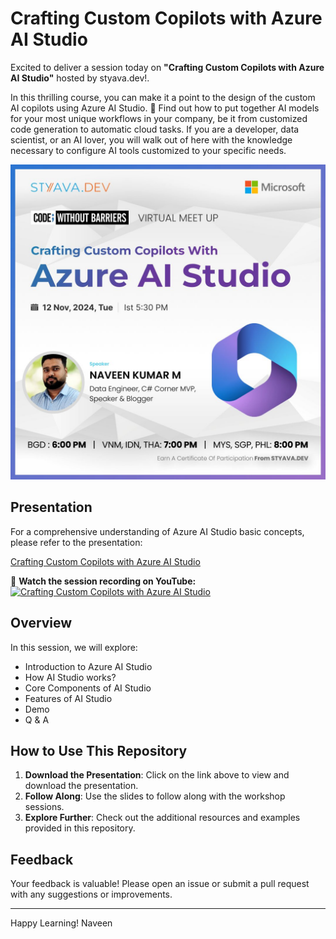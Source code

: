 # Crafting Custom Copilots with Azure AI Studio

Excited to deliver a session today on **"Crafting Custom Copilots with Azure AI Studio"** hosted by styava.dev!.

In this thrilling course, you can make it a point to the design of the custom AI copilots using Azure AI Studio. 🎯 Find out how to put together AI models for your most unique workflows in your company, be it from customized code generation to automatic cloud tasks. If you are a developer, data scientist, or an AI lover, you will walk out of here with the knowledge necessary to configure AI tools customized to your specific needs.

![Naveen_Poster.jpg](https://github.com/navindevan/tech_time_with_naveen/blob/main/12-Nov-2024_STYAVADEV_CraftingCustomCopilotswithAzureAIStudio/images/Naveen_Poster.jpg)

## Presentation

For a comprehensive understanding of Azure AI Studio basic concepts, please refer to the presentation:

[Crafting Custom Copilots with Azure AI Studio](https://github.com/navindevan/tech_time_with_naveen/blob/main/12-Nov-2024_STYAVADEV_CraftingCustomCopilotswithAzureAIStudio/presentation/Crafting_Custom_Copilots_with_Azure_AI_Studio.pdf)

🎥 **Watch the session recording on YouTube:**  
[![Crafting Custom Copilots with Azure AI Studio](https://img.youtube.com/vi/yUtWTg42mS0/0.jpg)](https://www.youtube.com/watch?v=yUtWTg42mS0)

## Overview

In this session, we will explore:
  - Introduction to Azure AI Studio
  - How AI Studio works?
  - Core Components of AI Studio
  - Features of AI Studio
  - Demo 
  - Q & A

## How to Use This Repository

1. **Download the Presentation**: Click on the link above to view and download the presentation.
2. **Follow Along**: Use the slides to follow along with the workshop sessions.
3. **Explore Further**: Check out the additional resources and examples provided in this repository.

## Feedback

Your feedback is valuable! Please open an issue or submit a pull request with any suggestions or improvements.

---

Happy Learning!
Naveen
